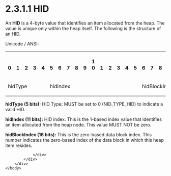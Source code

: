 <html dir="LTR" xmlns:mshelp="http://msdn.microsoft.com/mshelp" xmlns:ddue="http://ddue.schemas.microsoft.com/authoring/2003/5" xmlns:xlink="http://www.w3.org/1999/xlink" xmlns:tool="http://www.microsoft.com/tooltip">
    <head>
        <meta http-equiv="Content-Type" content="text/html; CHARSET=utf-8"></meta>
        <meta name="save" content="history"></meta>
        <title>2.3.1.1 HID</title>
        <xml>
            <mshelp:toctitle title="2.3.1.1 HID"></mshelp:toctitle>
            <mshelp:rltitle title="[MS-PST]: HID"></mshelp:rltitle>
            <mshelp:keyword index="A" term="85b9e985-ea53-447f-b70c-eb82bfbdcbc9"></mshelp:keyword>
            <mshelp:attr name="DCSext.ContentType" value="open specification"></mshelp:attr>
            <mshelp:attr name="AssetID" value="85b9e985-ea53-447f-b70c-eb82bfbdcbc9"></mshelp:attr>
            <mshelp:attr name="TopicType" value="kbRef"></mshelp:attr>
            <mshelp:attr name="DCSext.Title" value="[MS-PST]: HID" />
        </xml>
    </head>
    <body>
        <div id="header">
            <h1 class="heading">2.3.1.1 HID</h1>
        </div>
        <div id="mainSection">
            <div id="mainBody">
                <div id="allHistory" class="saveHistory"></div>
                <div id="sectionSection0" class="section" name="collapseableSection">
                    

<p>An <b>HID</b> is a 4-byte value that identifies an item
allocated from the heap. The value is unique only within the heap itself. The
following is the structure of an HID.</p>

<p>Unicode / ANSI:</p>

<table>
 <tr>
  <th><p><br>0</p></th>
  <th><p><br>1</p></th>
  <th><p><br>2</p></th>
  <th><p><br>3</p></th>
  <th><p><br>4</p></th>
  <th><p><br>5</p></th>
  <th><p><br>6</p></th>
  <th><p><br>7</p></th>
  <th><p><br>8</p></th>
  <th><p><br>9</p></th>
  <th><p>1<br>0</p></th>
  <th><p><br>1</p></th>
  <th><p><br>2</p></th>
  <th><p><br>3</p></th>
  <th><p><br>4</p></th>
  <th><p><br>5</p></th>
  <th><p><br>6</p></th>
  <th><p><br>7</p></th>
  <th><p><br>8</p></th>
  <th><p><br>9</p></th>
  <th><p>2<br>0</p></th>
  <th><p><br>1</p></th>
  <th><p><br>2</p></th>
  <th><p><br>3</p></th>
  <th><p><br>4</p></th>
  <th><p><br>5</p></th>
  <th><p><br>6</p></th>
  <th><p><br>7</p></th>
  <th><p><br>8</p></th>
  <th><p><br>9</p></th>
  <th><p>3<br>0</p></th>
  <th><p><br>1</p></th>
 </tr>
 <tr>
  <td colspan="5">
  <p>hidType</p>
  </td>
  <td colspan="11">
  <p>hidIndex</p>
  </td>
  <td colspan="16">
  <p>hidBlockIndex</p>
  </td>
 </tr>
</table>

<p><b>hidType (5 bits):</b> HID Type; MUST be set to 0
(NID_TYPE_HID) to indicate a valid HID.</p>

<p><b>hidIndex (11 bits):</b> HID index. This is the
1-based index value that identifies an item allocated from the heap node. This
value MUST NOT be zero.</p>

<p><b>hidBlockIndex (16 bits):</b> This is the zero-based
data block index. This number indicates the zero-based index of the data block
in which this heap item resides. </p>


                </div>
            </div>
        </div>
    </body>
</html>